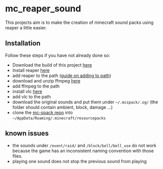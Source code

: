 # mc_reaper_sound

This projects aim is to make the creation of minecraft sound packs using reaper a little easier.

## Installation
Follow these steps if you have not already done so:

- Download the build of this project [here]()
- Install reaper [here](https://www.reaper.fm/)
- add reaper to the path ([guide on adding to path](https://www.architectryan.com/2018/03/17/add-to-the-path-on-windows-10/))
- download and unzip ffmpeg [here](https://github.com/BtbN/FFmpeg-Builds/releases)
- add ffmpeg to the path
- install vlc [here](https://www.videolan.org/vlc/index.de.html)
- add vlc to the path
- download the original sounds and put them under ```~/.mcspack/.og/``` (the folder should contain ambient, block, damage ...)
- clone the [mc-spack repo](https://github.com/gwydi/hslu-mcspack) into ```~/AppData/Roaming/.minecraft/resourcepacks```

## known issues
- the sounds under ```/event/raid/``` and ```/block/bell/bell_use``` do not work because the game has an inconsistent naming convention with those files.
- playing one sound does not stop the previous sound from playing

